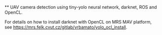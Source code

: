 ** UAV camera detection using tiny-yolo neural network, darknet, ROS and OpenCL.

For details on how to install darknet with OpenCL on MRS MAV platform, see https://mrs.felk.cvut.cz/gitlab/vrbamato/yolo_ocl_install.
